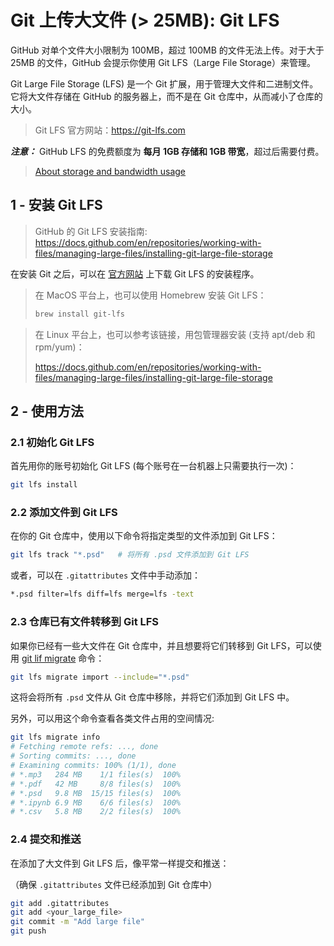 # Git 上传大文件 (> 25MB): Git LFS

GitHub 对单个文件大小限制为 100MB，超过 100MB 的文件无法上传。对于大于 25MB 的文件，GitHub 会提示你使用 Git LFS（Large File Storage）来管理。

Git Large File Storage (LFS) 是一个 Git 扩展，用于管理大文件和二进制文件。它将大文件存储在 GitHub 的服务器上，而不是在 Git 仓库中，从而减小了仓库的大小。

> Git LFS 官方网站：<https://git-lfs.com>

***注意：*** GitHub LFS 的免费额度为 **每月 1GB 存储和 1GB 带宽**，超过后需要付费。

> [About storage and bandwidth usage](https://docs.github.com/en/repositories/working-with-files/managing-large-files/about-storage-and-bandwidth-usage)

## 1 - 安装 Git LFS

> GitHub 的 Git LFS 安装指南: <https://docs.github.com/en/repositories/working-with-files/managing-large-files/installing-git-large-file-storage>

在安装 Git 之后，可以在 [官方网站](https://git-lfs.com) 上下载 Git LFS 的安装程序。

> 在 MacOS 平台上，也可以使用 Homebrew 安装 Git LFS：
>
> ```bash
> brew install git-lfs
> ```

> 在 Linux 平台上，也可以参考该链接，用包管理器安装 (支持 apt/deb 和 rpm/yum)：
>
> <https://docs.github.com/en/repositories/working-with-files/managing-large-files/installing-git-large-file-storage>

## 2 - 使用方法

### 2.1 初始化 Git LFS

首先用你的账号初始化 Git LFS (每个账号在一台机器上只需要执行一次)：

```bash
git lfs install
```

### 2.2 添加文件到 Git LFS

在你的 Git 仓库中，使用以下命令将指定类型的文件添加到 Git LFS：

```bash
git lfs track "*.psd"   # 将所有 .psd 文件添加到 Git LFS
```

或者，可以在 `.gitattributes` 文件中手动添加：

```bash
*.psd filter=lfs diff=lfs merge=lfs -text
```

### 2.3 仓库已有文件转移到 Git LFS

如果你已经有一些大文件在 Git 仓库中，并且想要将它们转移到 Git LFS，可以使用 [git lif migrate](https://github.com/git-lfs/git-lfs/blob/main/docs/man/git-lfs-migrate.adoc?utm_source=gitlfs_site&utm_medium=doc_man_migrate_link&utm_campaign=gitlfs#examples) 命令：

```bash
git lfs migrate import --include="*.psd"
```

这将会将所有 `.psd` 文件从 Git 仓库中移除，并将它们添加到 Git LFS 中。

另外，可以用这个命令查看各类文件占用的空间情况:

```bash
git lfs migrate info
# Fetching remote refs: ..., done
# Sorting commits: ..., done
# Examining commits: 100% (1/1), done
# *.mp3   284 MB    1/1 files(s)  100%
# *.pdf   42 MB     8/8 files(s)  100%
# *.psd   9.8 MB  15/15 files(s)  100%
# *.ipynb 6.9 MB    6/6 files(s)  100%
# *.csv   5.8 MB    2/2 files(s)  100%
```

### 2.4 提交和推送

在添加了大文件到 Git LFS 后，像平常一样提交和推送：

（确保 `.gitattributes` 文件已经添加到 Git 仓库中）

```bash
git add .gitattributes
git add <your_large_file>
git commit -m "Add large file"
git push
```
